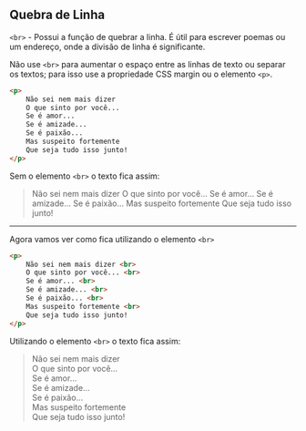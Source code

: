 ## Quebra de Linha

`<br>` - Possui a função de quebrar a linha. É útil para escrever poemas ou um endereço, onde a divisão de linha é significante.

Não use `<br>` para aumentar o espaço entre as linhas de texto ou separar os textos; para isso use a propriedade CSS margin ou o elemento `<p>`.

```html
<p>
    Não sei nem mais dizer
    O que sinto por você...
    Se é amor...
    Se é amizade...
    Se é paixão...
    Mas suspeito fortemente
    Que seja tudo isso junto!
</p>
```

Sem o elemento `<br>` o texto fica assim:

> <p>
>       Não sei nem mais dizer
>       O que sinto por você...
>       Se é amor...
>       Se é amizade...
>       Se é paixão...
>       Mas suspeito fortemente
>       Que seja tudo isso junto!
> </p>

---

Agora vamos ver como fica utilizando o elemento `<br>`

```html
<p>
    Não sei nem mais dizer <br>
    O que sinto por você... <br>
    Se é amor... <br>
    Se é amizade... <br>
    Se é paixão... <br>
    Mas suspeito fortemente <br>
    Que seja tudo isso junto!
</p>
```

Utilizando o elemento `<br>` o texto fica assim:

> <p>
>    Não sei nem mais dizer <br>
>    O que sinto por você... <br>
>    Se é amor... <br>
>    Se é amizade... <br>
>    Se é paixão... <br>
>    Mas suspeito fortemente <br>
>    Que seja tudo isso junto!
> </p>
